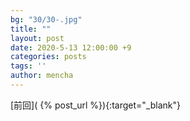 ```yaml
---
bg: "30/30-.jpg"
title: ""
layout: post
date: 2020-5-13 12:00:00 +9
categories: posts
tags: ''
author: mencha
---
```


[前回]( {% post_url  %}){:target="_blank"}  

<!--more-->
![]()